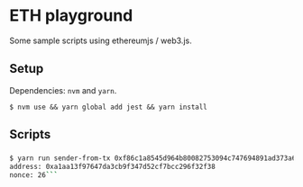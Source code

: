 # ETH playground

Some sample scripts using ethereumjs / web3.js.

## Setup

Dependencies: `nvm` and `yarn`.

```$ nvm use && yarn global add jest && yarn install```

## Scripts

### 

```bash
$ yarn run sender-from-tx 0xf86c1a8545d964b80082753094c747694891ad373a630408eb0cda5c217d1d3b7b880685c682846f00008029a067aa2118bae3ac0632cbdcb3c4634c15eb39c2ba2303ab4a767a38694d06616ba00f88d413a261f7a80127e2bc61f267d7eee08bb2881c466eca711afca2204925
address: 0xa1aa13f97647da3cb9f347d52cf7bcc296f32f38
nonce: 26```
